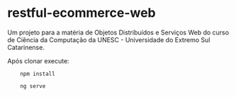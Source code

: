 # restful-ecommerce-web
Um projeto para a matéria de Objetos Distribuídos e Serviços Web do curso de Ciência da Computação da UNESC - Universidade do Extremo Sul Catarinense.

Após clonar execute:

```install
    npm install
```
```serve
    ng serve
```
